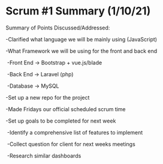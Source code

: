 # Scrum #1 Summary (1/10/21)

Summary of Points Discussed/Addressed:

-Clarified what language we will be mainly using (JavaScript)

-What Framework we will be using for the front and back end

​		-Front End -> Bootstrap + vue.js/blade

​		-Back End -> Laravel (php)

​		-Database -> MySQL

-Set up a new repo for the project

-Made Fridays our official scheduled scrum time

-Set up goals to be completed for next week

​		-Identify a comprehensive list of features to implement

​		-Collect question for client for next weeks meetings

​		-Research similar dashboards